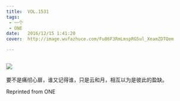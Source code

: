 ```yaml
---
title:	VOL.1531
tags:
 - 一个
 - ONE
date:	2016/12/15 1:41:20
cover:	http://image.wufazhuce.com/Fu86F3RmLmspRG5ul_XeamZDTQem

---
```

![](http://image.wufazhuce.com/Fu86F3RmLmspRG5ul_XeamZDTQem)
---

要不是痛彻心扉，谁又记得谁，只是云和月，相互以为是彼此的盈缺。
 
Reprinted from ONE
